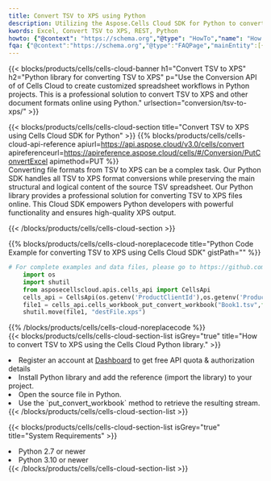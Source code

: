 ```yaml
---
title: Convert TSV to XPS using Python 
description: Utilizing the Aspose.Cells Cloud SDK for Python to convert a TSV format file to a XPS format file. 
kwords: Excel, Convert TSV to XPS, REST, Python
howto: {"@context": "https://schema.org","@type": "HowTo","name": "How to convert TSV to XPS using the Cells Cloud Python library.","description": "How to convert TSV to XPS using the Cells Cloud Python library.","image": {"@type": "ImageObject"},"url": "/python/conversion/tsv-to-xps/","step": [{ "@type": "HowToStep","name": "How to convert TSV to XPS using the Cells Cloud Python library. step 1", "image": {"@type": "ImageObject",},"url": "/python/conversion/tsv-to-xps/","text": "Register an account at <a href='https://dashboard.aspose.cloud/'>Dashboard</a> to get free API quota & authorization details",},{ "@type": "HowToStep","name": "How to convert TSV to XPS using the Cells Cloud Python library. step 1", "image": {"@type": "ImageObject",},"url": "/python/conversion/tsv-to-xps/","text": "Install Python library and add the reference (import the library) to your project.",},{ "@type": "HowToStep","name": "How to convert TSV to XPS using the Cells Cloud Python library. step 1", "image": {"@type": "ImageObject",},"url": "/python/conversion/tsv-to-xps/","text": "Open the source file in Python.",},{ "@type": "HowToStep","name": "How to convert TSV to XPS using the Cells Cloud Python library. step 1", "image": {"@type": "ImageObject",},"url": "/python/conversion/tsv-to-xps/","text": "Use the `put_convert_workbook` method to retrieve the resulting stream.",}, ],"supply": {"@type": "HowToSupply","name": "document"},"tool": [{"@type": "HowToTool","name": "PyCharm, Visual Studio Code, Sublime, Eclipse"},{"@type": "HowToTool","name": "Aspose Cells"}],"totalTime": "PT6M"}
fqa: {"@context":"https://schema.org","@type":"FAQPage","mainEntity":[{"@type":"Question","name":"Why convert file formats in C# using REST API?","acceptedAnswer":{"@type":"Answer","text":"Documents are encoded in many ways, and some files may be incompatible with the software you use. To open and read such files, just convert them to appropriate file formats.<br/><ol><li>Install .NET SDK and add the reference (import the library) to your project.</li><li>Open the source file in C# using REST API.</li><li>Call the PutConvertWorkbookRequest() method, passing an output filename with required extension.</li><li>Get the result of conversion as a separate file.</li></ol>"}},{"@type":"Question","name":"What file formats can I convert with your C# library?","acceptedAnswer":{"@type":"Answer","text":"We support a variety of file formats for conversion using .NET library, including XLSX, Excel, xls , PDF, CSV, HTML, Markdown, XML, PNG, JPG, TIFF, Json, TXT and many more."}},{"@type":"Question","name":"What is the maximum allowed file size for conversion using this .NET library?","acceptedAnswer":{"@type":"Answer","text":"There are no file size limits for format conversions using .NET library."}}]}
---
```



{{< blocks/products/cells/cells-cloud-banner h1="Convert TSV to XPS" h2="Python library for converting TSV to XPS" p="Use the Conversion API of of Cells Cloud to create customized spreadsheet workflows in Python projects. This is a professional solution to convert TSV to XPS and other document formats online using Python." urlsection="conversion/tsv-to-xps/" >}}

{{< blocks/products/cells/cells-cloud-section  title="Convert TSV to XPS using Cells Cloud SDK for Python" >}}
{{% blocks/products/cells/cells-cloud-api-reference  apiurl=https://api.aspose.cloud/v3.0/cells/convert  apireferenceurl=https://apireference.aspose.cloud/cells/#/Conversion/PutConvertExcel  apimethod=PUT %}}
<br/>
Converting file formats from TSV to XPS can be a complex task. Our Python SDK handles all TSV to XPS format conversions while preserving the main structural and logical content of the source TSV spreadsheet. Our Python library provides a professional solution for converting TSV to XPS files online. This Cloud SDK empowers Python developers with powerful functionality and ensures high-quality XPS output.

{{< /blocks/products/cells/cells-cloud-section >}}

{{% blocks/products/cells/cells-cloud-noreplacecode title="Python Code Example for converting TSV to XPS using Cells Cloud SDK" gistPath="" %}}
 
```python
# For complete examples and data files, please go to https://github.com/aspose-cells-cloud/aspose-cells-cloud-python/
    import os
    import shutil
    from asposecellscloud.apis.cells_api import CellsApi
    cells_api = CellsApi(os.getenv('ProductClientId'),os.getenv('ProductClientSecret'))
    file1 = cells_api.cells_workbook_put_convert_workbook("Book1.tsv",format="xps")
    shutil.move(file1, "destFile.xps")     
```
 
{{% /blocks/products/cells/cells-cloud-noreplacecode  %}}
<br/>
{{< blocks/products/cells/cells-cloud-section-list isGrey="true"  title="How to convert TSV to XPS using the Cells Cloud Python library." >}}
<li>Register an account at <a href="https://dashboard.aspose.cloud/">Dashboard</a> to get free API quota & authorization details</li>
<li>Install Python library and add the reference (import the library) to your project.</li>
<li>Open the source file in Python.</li>
<li>Use the `put_convert_workbook` method to retrieve the resulting stream.</li>
{{< /blocks/products/cells/cells-cloud-section-list >}}

{{< blocks/products/cells/cells-cloud-section-list isGrey="true"  title="System Requirements" >}}
<li>Python 2.7 or newer</li>
<li>Python 3.10 or newer</li>
{{< /blocks/products/cells/cells-cloud-section-list >}}
